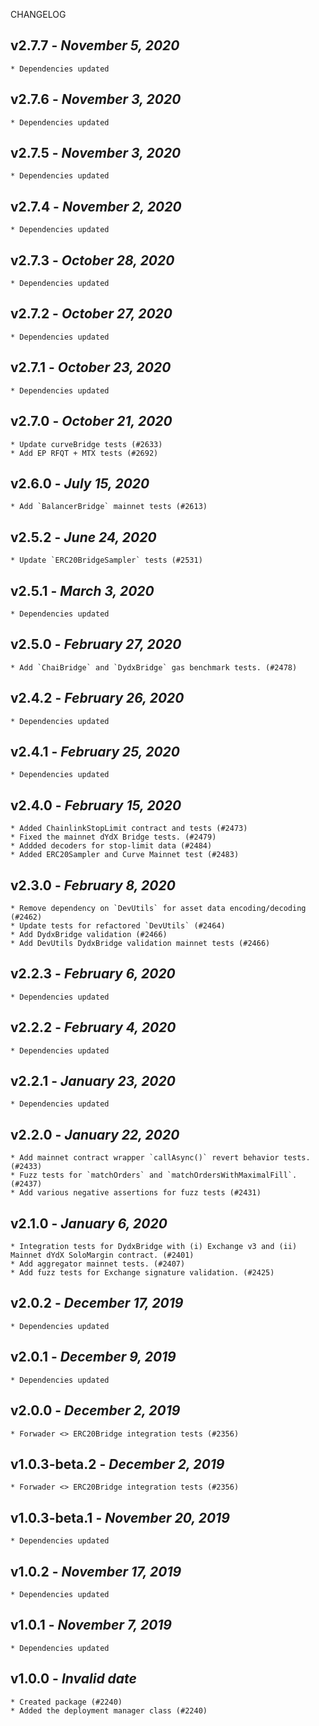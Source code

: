 <!--
changelogUtils.file is auto-generated using the monorepo-scripts package. Don't edit directly.
Edit the package's CHANGELOG.json file only.
-->

CHANGELOG

## v2.7.7 - _November 5, 2020_

    * Dependencies updated

## v2.7.6 - _November 3, 2020_

    * Dependencies updated

## v2.7.5 - _November 3, 2020_

    * Dependencies updated

## v2.7.4 - _November 2, 2020_

    * Dependencies updated

## v2.7.3 - _October 28, 2020_

    * Dependencies updated

## v2.7.2 - _October 27, 2020_

    * Dependencies updated

## v2.7.1 - _October 23, 2020_

    * Dependencies updated

## v2.7.0 - _October 21, 2020_

    * Update curveBridge tests (#2633)
    * Add EP RFQT + MTX tests (#2692)

## v2.6.0 - _July 15, 2020_

    * Add `BalancerBridge` mainnet tests (#2613)

## v2.5.2 - _June 24, 2020_

    * Update `ERC20BridgeSampler` tests (#2531)

## v2.5.1 - _March 3, 2020_

    * Dependencies updated

## v2.5.0 - _February 27, 2020_

    * Add `ChaiBridge` and `DydxBridge` gas benchmark tests. (#2478)

## v2.4.2 - _February 26, 2020_

    * Dependencies updated

## v2.4.1 - _February 25, 2020_

    * Dependencies updated

## v2.4.0 - _February 15, 2020_

    * Added ChainlinkStopLimit contract and tests (#2473)
    * Fixed the mainnet dYdX Bridge tests. (#2479)
    * Addded decoders for stop-limit data (#2484)
    * Added ERC20Sampler and Curve Mainnet test (#2483)

## v2.3.0 - _February 8, 2020_

    * Remove dependency on `DevUtils` for asset data encoding/decoding (#2462)
    * Update tests for refactored `DevUtils` (#2464)
    * Add DydxBridge validation (#2466)
    * Add DevUtils DydxBridge validation mainnet tests (#2466)

## v2.2.3 - _February 6, 2020_

    * Dependencies updated

## v2.2.2 - _February 4, 2020_

    * Dependencies updated

## v2.2.1 - _January 23, 2020_

    * Dependencies updated

## v2.2.0 - _January 22, 2020_

    * Add mainnet contract wrapper `callAsync()` revert behavior tests. (#2433)
    * Fuzz tests for `matchOrders` and `matchOrdersWithMaximalFill`. (#2437)
    * Add various negative assertions for fuzz tests (#2431)

## v2.1.0 - _January 6, 2020_

    * Integration tests for DydxBridge with (i) Exchange v3 and (ii) Mainnet dYdX SoloMargin contract. (#2401)
    * Add aggregator mainnet tests. (#2407)
    * Add fuzz tests for Exchange signature validation. (#2425)

## v2.0.2 - _December 17, 2019_

    * Dependencies updated

## v2.0.1 - _December 9, 2019_

    * Dependencies updated

## v2.0.0 - _December 2, 2019_

    * Forwader <> ERC20Bridge integration tests (#2356)

## v1.0.3-beta.2 - _December 2, 2019_

    * Forwader <> ERC20Bridge integration tests (#2356)

## v1.0.3-beta.1 - _November 20, 2019_

    * Dependencies updated

## v1.0.2 - _November 17, 2019_

    * Dependencies updated

## v1.0.1 - _November 7, 2019_

    * Dependencies updated

## v1.0.0 - _Invalid date_

    * Created package (#2240)
    * Added the deployment manager class (#2240)

